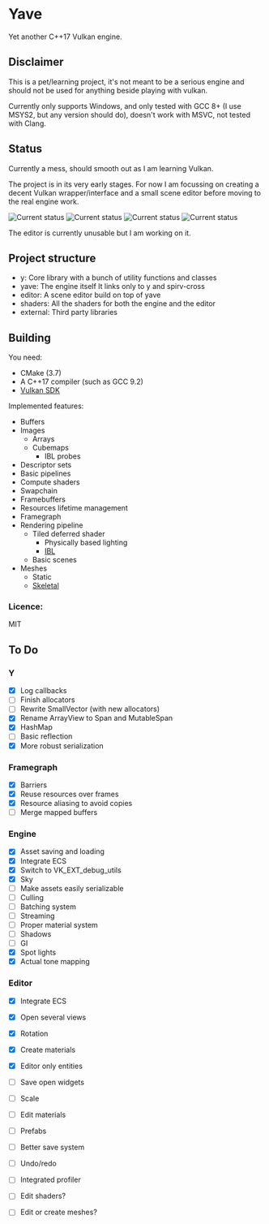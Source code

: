 # Yave
Yet another C++17 Vulkan engine.

## Disclaimer
This is a pet/learning project, it's not meant to be a serious engine and should not be used for anything beside playing with vulkan.

Currently only supports Windows, and only tested with GCC 8+ (I use MSYS2, but any version should do), doesn't work with MSVC, not tested with Clang.


## Status

Currently a mess, should smooth out as I am learning Vulkan.

The project is in its very early stages.
For now I am focussing on creating a decent Vulkan wrapper/interface and a small scene editor before moving to the real engine work.

![Current status](https://i.imgur.com/fLydq3W.png)
![Current status](https://i.imgur.com/TaJzCya.gif)
![Current status](https://i.imgur.com/NsngKS3.png)
![Current status](https://i.imgur.com/fYBbB80.png)

The editor is currently unusable but I am working on it.

## Project structure

 * y: Core library with a bunch of utility functions and classes
 * yave: The engine itself
	It links only to y and spirv-cross
 * editor: A scene editor build on top of yave
 * shaders: All the shaders for both the engine and the editor
 * external: Third party libraries


## Building
You need:
 * CMake (3.7)
 * A C++17 compiler (such as GCC 9.2)
 * [Vulkan SDK](https://lunarg.com/vulkan-sdk/)


Implemented features:
 * Buffers
 * Images
   * Arrays
   * Cubemaps
     * IBL probes
 * Descriptor sets
 * Basic pipelines
 * Compute shaders
 * Swapchain
 * Framebuffers
 * Resources lifetime management
 * Framegraph
 * Rendering pipeline
   * Tiled deferred shader
     * Physically based lighting
     * [IBL](https://i.imgur.com/fLydq3W.png)
   * Basic scenes
 * Meshes
   * Static
   * [Skeletal](https://im3.ezgif.com/tmp/ezgif-3-fd5d083cba.gif) 


### Licence:
MIT



## To Do


### Y
- [X] Log callbacks
- [ ] Finish allocators
- [ ] Rewrite SmallVector (with new allocators)
- [X] Rename ArrayView to Span and MutableSpan
- [X] HashMap
- [ ] Basic reflection
- [X] More robust serialization

### Framegraph
- [X] Barriers
- [X] Reuse resources over frames
- [X] Resource aliasing to avoid copies
- [ ] Merge mapped buffers

### Engine
- [X] Asset saving and loading
- [X] Integrate ECS
- [X] Switch to VK_EXT_debug_utils
- [X] Sky
- [ ] Make assets easily serializable
- [ ] Culling
- [ ] Batching system
- [ ] Streaming
- [ ] Proper material system
- [ ] Shadows
- [ ] GI
- [X] Spot lights
- [X] Actual tone mapping

### Editor
- [X] Integrate ECS
- [X] Open several views
- [X] Rotation 
- [X] Create materials 
- [X] Editor only entities 
- [ ] Save open widgets
- [ ] Scale 
- [ ] Edit materials
- [ ] Prefabs
- [ ] Better save system
- [ ] Undo/redo
- [ ] Integrated profiler
- [ ] Edit shaders?
- [ ] Edit or create meshes?


